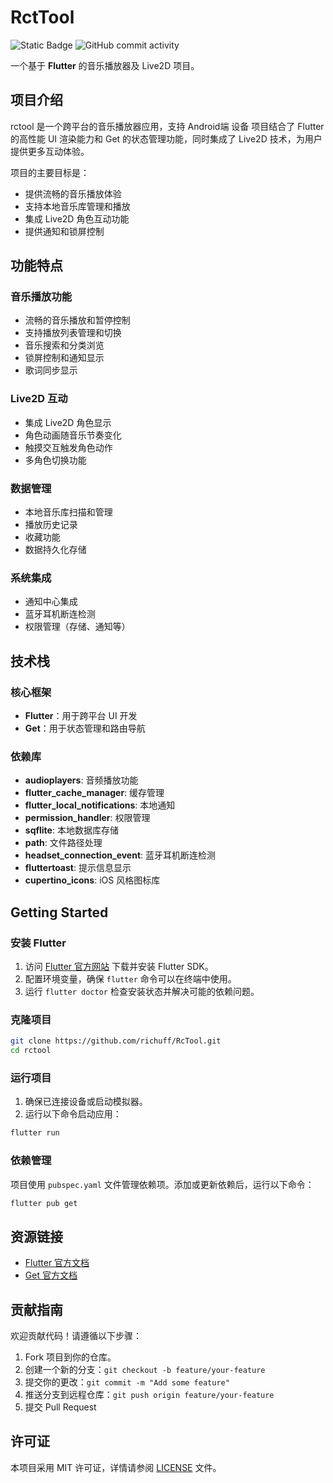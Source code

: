# RctTool

![Static Badge](https://img.shields.io/badge/flutter-3.24.1-blue)
![GitHub commit activity](https://img.shields.io/github/commit-activity/w/richuff/RcTool)

一个基于 **Flutter** 的音乐播放器及 Live2D 项目。

## 项目介绍

rctool 是一个跨平台的音乐播放器应用，支持 Android端 设备
项目结合了 Flutter 的高性能 UI 渲染能力和 Get 的状态管理功能，同时集成了 Live2D 技术，为用户提供更多互动体验。

项目的主要目标是：
- 提供流畅的音乐播放体验
- 支持本地音乐库管理和播放
- 集成 Live2D 角色互动功能
- 提供通知和锁屏控制

## 功能特点

### 音乐播放功能
- 流畅的音乐播放和暂停控制
- 支持播放列表管理和切换
- 音乐搜索和分类浏览
- 锁屏控制和通知显示
- 歌词同步显示

### Live2D 互动
- 集成 Live2D 角色显示
- 角色动画随音乐节奏变化
- 触摸交互触发角色动作
- 多角色切换功能

### 数据管理
- 本地音乐库扫描和管理
- 播放历史记录
- 收藏功能
- 数据持久化存储

### 系统集成
- 通知中心集成
- 蓝牙耳机断连检测
- 权限管理（存储、通知等）

## 技术栈

### 核心框架
- **Flutter**：用于跨平台 UI 开发
- **Get**：用于状态管理和路由导航

### 依赖库
- **audioplayers**: 音频播放功能
- **flutter_cache_manager**: 缓存管理
- **flutter_local_notifications**: 本地通知
- **permission_handler**: 权限管理
- **sqflite**: 本地数据库存储
- **path**: 文件路径处理
- **headset_connection_event**: 蓝牙耳机断连检测
- **fluttertoast**: 提示信息显示
- **cupertino_icons**: iOS 风格图标库

## Getting Started

### 安装 Flutter

1. 访问 [Flutter 官方网站](https://docs.flutter.dev/) 下载并安装 Flutter SDK。
2. 配置环境变量，确保 `flutter` 命令可以在终端中使用。
3. 运行 `flutter doctor` 检查安装状态并解决可能的依赖问题。

### 克隆项目

```bash
git clone https://github.com/richuff/RcTool.git
cd rctool
```

### 运行项目

1. 确保已连接设备或启动模拟器。
2. 运行以下命令启动应用：

```bash
flutter run
```

### 依赖管理

项目使用 `pubspec.yaml` 文件管理依赖项。添加或更新依赖后，运行以下命令：

```bash
flutter pub get
```

## 资源链接

- [Flutter 官方文档](https://docs.flutter.dev/)
- [Get 官方文档](https://pub.dev/packages/get)

## 贡献指南

欢迎贡献代码！请遵循以下步骤：

1. Fork 项目到你的仓库。
2. 创建一个新的分支：`git checkout -b feature/your-feature`
3. 提交你的更改：`git commit -m "Add some feature"`
4. 推送分支到远程仓库：`git push origin feature/your-feature`
5. 提交 Pull Request

## 许可证

本项目采用 MIT 许可证，详情请参阅 [LICENSE](LICENSE) 文件。
